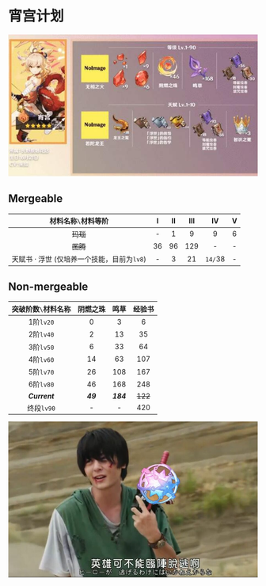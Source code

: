 # 宵宫计划

![](./yoimiya.jpeg)

## Mergeable

| 材料名称`\`材料等阶 | I | II | III | IV | V |
| :---------------: | :-: | :-: | :-: | :-: | :-: |
| ~~玛瑙~~ |  - |  1 |   9 | 9 | 6 |
| ~~图腾~~ | 36 | 96 | 129 | - | - |
| 天赋书 · 浮世 (仅培养一个技能，目前为`lv8`) | - | 3 | 21 | `14/`38 | - |

## Non-mergeable

| 突破阶数`\`材料名称 | 阴燃之珠 | 鸣草 | 经验书 |
| :---------------: | :------: | :-: | :----: |
| 1阶`lv20` |  0 |   3 |   6 |
| 2阶`lv40` |  2 |  13 |  35 |
| 3阶`lv50` |  6 |  33 |  64 |
| 4阶`lv60` | 14 |  63 | 107 |
| 5阶`lv70` | 26 | 108 | 167 |
| 6阶`lv80` | 46 | 168 | 248 |
| ***Current*** | ***49*** | ***184*** | ~~122~~ |
| 终段`lv90` | - |  -  | 420 |

![](./edb0593bf66ae99d2ee6583d2b223991cf5296b5.jpeg)
